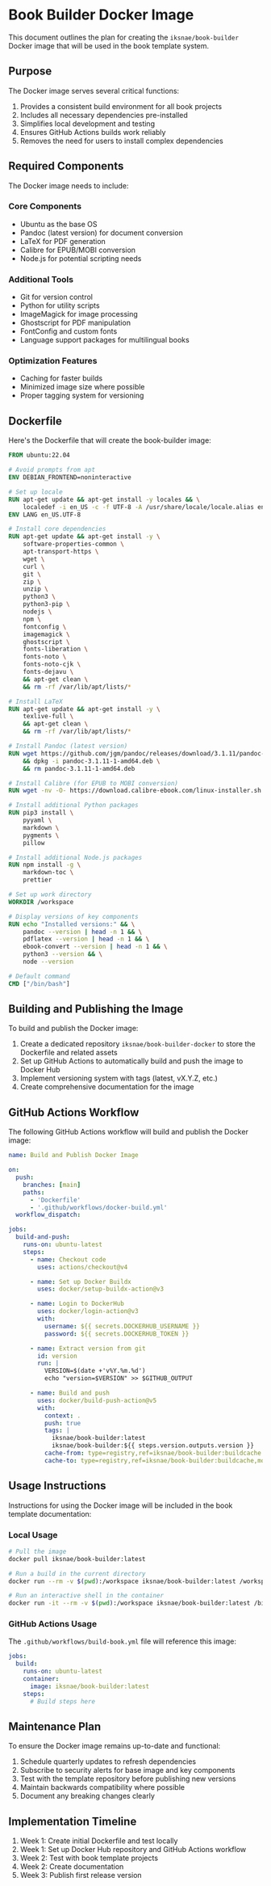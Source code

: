 # Book Builder Docker Image

This document outlines the plan for creating the `iksnae/book-builder` Docker image that will be used in the book template system.

## Purpose

The Docker image serves several critical functions:

1. Provides a consistent build environment for all book projects
2. Includes all necessary dependencies pre-installed
3. Simplifies local development and testing
4. Ensures GitHub Actions builds work reliably
5. Removes the need for users to install complex dependencies

## Required Components

The Docker image needs to include:

### Core Components
- Ubuntu as the base OS
- Pandoc (latest version) for document conversion
- LaTeX for PDF generation
- Calibre for EPUB/MOBI conversion
- Node.js for potential scripting needs

### Additional Tools
- Git for version control
- Python for utility scripts
- ImageMagick for image processing
- Ghostscript for PDF manipulation
- FontConfig and custom fonts
- Language support packages for multilingual books

### Optimization Features
- Caching for faster builds
- Minimized image size where possible
- Proper tagging system for versioning

## Dockerfile

Here's the Dockerfile that will create the book-builder image:

```dockerfile
FROM ubuntu:22.04

# Avoid prompts from apt
ENV DEBIAN_FRONTEND=noninteractive

# Set up locale
RUN apt-get update && apt-get install -y locales && \
    localedef -i en_US -c -f UTF-8 -A /usr/share/locale/locale.alias en_US.UTF-8
ENV LANG en_US.UTF-8

# Install core dependencies
RUN apt-get update && apt-get install -y \
    software-properties-common \
    apt-transport-https \
    wget \
    curl \
    git \
    zip \
    unzip \
    python3 \
    python3-pip \
    nodejs \
    npm \
    fontconfig \
    imagemagick \
    ghostscript \
    fonts-liberation \
    fonts-noto \
    fonts-noto-cjk \
    fonts-dejavu \
    && apt-get clean \
    && rm -rf /var/lib/apt/lists/*

# Install LaTeX
RUN apt-get update && apt-get install -y \
    texlive-full \
    && apt-get clean \
    && rm -rf /var/lib/apt/lists/*

# Install Pandoc (latest version)
RUN wget https://github.com/jgm/pandoc/releases/download/3.1.11/pandoc-3.1.11-1-amd64.deb \
    && dpkg -i pandoc-3.1.11-1-amd64.deb \
    && rm pandoc-3.1.11-1-amd64.deb

# Install Calibre (for EPUB to MOBI conversion)
RUN wget -nv -O- https://download.calibre-ebook.com/linux-installer.sh | sh /dev/stdin

# Install additional Python packages
RUN pip3 install \
    pyyaml \
    markdown \
    pygments \
    pillow

# Install additional Node.js packages
RUN npm install -g \
    markdown-toc \
    prettier

# Set up work directory
WORKDIR /workspace

# Display versions of key components
RUN echo "Installed versions:" && \
    pandoc --version | head -n 1 && \
    pdflatex --version | head -n 1 && \
    ebook-convert --version | head -n 1 && \
    python3 --version && \
    node --version

# Default command
CMD ["/bin/bash"]
```

## Building and Publishing the Image

To build and publish the Docker image:

1. Create a dedicated repository `iksnae/book-builder-docker` to store the Dockerfile and related assets
2. Set up GitHub Actions to automatically build and push the image to Docker Hub
3. Implement versioning system with tags (latest, vX.Y.Z, etc.)
4. Create comprehensive documentation for the image

## GitHub Actions Workflow

The following GitHub Actions workflow will build and publish the Docker image:

```yaml
name: Build and Publish Docker Image

on:
  push:
    branches: [main]
    paths:
      - 'Dockerfile'
      - '.github/workflows/docker-build.yml'
  workflow_dispatch:

jobs:
  build-and-push:
    runs-on: ubuntu-latest
    steps:
      - name: Checkout code
        uses: actions/checkout@v4

      - name: Set up Docker Buildx
        uses: docker/setup-buildx-action@v3

      - name: Login to DockerHub
        uses: docker/login-action@v3
        with:
          username: ${{ secrets.DOCKERHUB_USERNAME }}
          password: ${{ secrets.DOCKERHUB_TOKEN }}

      - name: Extract version from git
        id: version
        run: |
          VERSION=$(date +'v%Y.%m.%d')
          echo "version=$VERSION" >> $GITHUB_OUTPUT

      - name: Build and push
        uses: docker/build-push-action@v5
        with:
          context: .
          push: true
          tags: |
            iksnae/book-builder:latest
            iksnae/book-builder:${{ steps.version.outputs.version }}
          cache-from: type=registry,ref=iksnae/book-builder:buildcache
          cache-to: type=registry,ref=iksnae/book-builder:buildcache,mode=max
```

## Usage Instructions

Instructions for using the Docker image will be included in the book template documentation:

### Local Usage

```bash
# Pull the image
docker pull iksnae/book-builder:latest

# Run a build in the current directory
docker run --rm -v $(pwd):/workspace iksnae/book-builder:latest /workspace/build.sh

# Run an interactive shell in the container
docker run -it --rm -v $(pwd):/workspace iksnae/book-builder:latest /bin/bash
```

### GitHub Actions Usage

The `.github/workflows/build-book.yml` file will reference this image:

```yaml
jobs:
  build:
    runs-on: ubuntu-latest
    container:
      image: iksnae/book-builder:latest
    steps:
      # Build steps here
```

## Maintenance Plan

To ensure the Docker image remains up-to-date and functional:

1. Schedule quarterly updates to refresh dependencies
2. Subscribe to security alerts for base image and key components
3. Test with the template repository before publishing new versions
4. Maintain backwards compatibility where possible
5. Document any breaking changes clearly

## Implementation Timeline

1. Week 1: Create initial Dockerfile and test locally
2. Week 1: Set up Docker Hub repository and GitHub Actions workflow
3. Week 2: Test with book template projects
4. Week 2: Create documentation
5. Week 3: Publish first release version